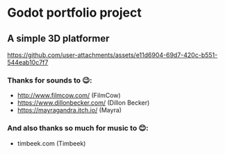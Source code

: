 # Godot portfolio project
## A simple 3D platformer

https://github.com/user-attachments/assets/e11d6904-69d7-420c-b551-544eab10c7f7

### Thanks for sounds to 😉:
 - http://www.filmcow.com/ (FilmCow)
 - https://www.dillonbecker.com/ (Dillon Becker)
 - https://mayragandra.itch.io/ (Mayra)

### And also thanks so much for music to 😊:
 - timbeek.com (Timbeek)
